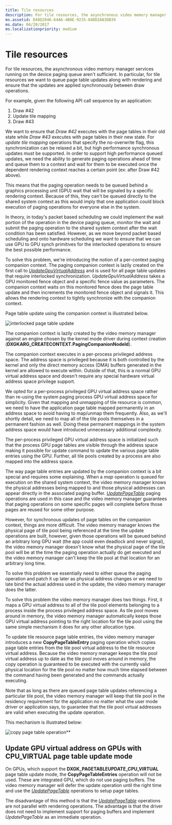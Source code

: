 ```yaml
---
title: Tile resources
description: For tile resources, the asynchronous video memory manager services running on the device paging queue aren't sufficient.
ms.assetid: D48D2046-64A6-4B0E-9235-84DD2A83DB39
ms.date: 04/20/2017
ms.localizationpriority: medium
---
```


# Tile resources


For tile resources, the asynchronous video memory manager services running on the device paging queue aren't sufficient. In particular, for tile resources we want to queue page table updates along with rendering and ensure that the updates are applied synchronously between draw operations.

For example, given the following API call sequence by an application:

1.  Draw \#42
2.  Update tile mapping
3.  Draw \#43

We want to ensure that *Draw \#42* executes with the page tables in their old state while *Draw \#43* executes with page tables in their new state. For *update tile mapping* operations that specify the no-overwrite flag, this synchronization can be relaxed a bit, but high performance synchronous updates must be supported.
In order to support high performance queued updates, we need the ability to generate paging operations ahead of time and queue them to a context and wait for them to be executed once the dependent rendering context reaches a certain point (ex: after Draw \#42 above).

This means that the paging operation needs to be queued behind a graphics processing unit (GPU) wait that will be signaled by a specific rendering context. Because of this, they can't be queued directly to the shared system context as this would imply that one application could block execution of paging operations for everyone else in the system.

In theory, in today's packet based scheduling we could implement the wait portion of the operation in the device paging queue, monitor the wait and submit the paging operation to the shared system context after the wait condition has been satisfied. However, as we move beyond packet based scheduling and onto hardware scheduling we want to ensure that we can use GPU to GPU synch primitives for the interlocked operations to ensure the best possible performance.

To solve this problem, we're introducing the notion of a per-context paging companion context. The paging companion context is lazily created on the first call to [*UpdateGpuVirtualAddress*](https://docs.microsoft.com/windows-hardware/drivers/ddi/d3dumddi/nc-d3dumddi-pfnd3dddi_updategpuvirtualaddresscb) and is used for all page table updates that require interlocked synchronization. *UpdateGpuVirtualAddress* takes a GPU monitored fence object and a specific fence value as parameters. The companion context waits on this monitored fence does the page table update and then increments the monitored fence object and signals it. This allows the rendering context to tightly synchronize with the companion context.

Page table update using the companion context is illustrated below.

![interlocked page table update](images/tile-resources.1.png)

The companion context is lazily created by the video memory manager against an engine chosen by the kernel mode driver during context creation (**DXGKARG\_CREATECONTEXT.PagingCompanionNodeId**).

The companion context executes in a per-process privileged address space. The address space is privileged because it is both controlled by the kernel and only the direct memory access (DMA) buffers generated in the kernel are allowed to execute within. Outside of that, this is a normal GPU virtual address space and doesn't require any special hardware virtual address space privilege support.

We opted for a per-process privileged GPU virtual address space rather than re-using the system paging process GPU virtual address space for simplicity. Given that mapping and unmapping of tile resource is common, we need to have the application page table mapped permanently in an address space to avoid having to map/unmap them frequently. Also, as we'll shortly detail, we need to map all of the tile pools themselves in a permanent fashion as well. Doing these permanent mappings in the system address space would have introduced unnecessary additional complexity.

The per-process privileged GPU virtual address space is initialized such that the process GPU page tables are visible through the address space making it possible for update command to update the various page table entries using the GPU. Further, all tile pools created by a process are also mapped into the address space.

The way page table entries are updated by the companion context is a bit special and requires some explaining. When a *map* operation is queued for execution on the shared system context, the video memory manager knows the physical addresses being mapped to and those physical addresses can appear directly in the associated paging buffer. [*UpdatePageTable*](https://docs.microsoft.com/windows-hardware/drivers/display/dxgkddiupdatepagetable) paging operations are used in this case and the video memory manager guarantees that paging operations on some specific pages will complete before those pages are reused for some other purpose.

However, for synchronous updates of page tables on the companion context, things are more difficult. The video memory manager knows the physical page of tile pool being referenced at the time the update operations are built, however, given those operations will be queued behind an arbitrary long GPU wait (the app could even deadlock and never signal), the video memory manager doesn't know what the physical page of the tile pool will be at the time the paging operation actually do get executed and the video memory manager can't keep the tile pool at that location for an arbitrary long time.

To solve this problem we essentially need to either queue the paging operation and patch it up later as physical address changes or we need to late bind the actual address used in the update, the video memory manager does the latter.

To solve this problem the video memory manager does two things. First, it maps a GPU virtual address to all of the tile pool elements belonging to a process inside the process privileged address space. As tile pool moves around in memory, the video memory manager automatically keeps those GPU virtual address pointing to the right location for the tile pool using the same simple mechanism it does for any other allocation type.

To update tile resource page table entries, the video memory manager introduces a new **CopyPageTableEntry** paging operation which copies page table entries from the tile pool virtual address to the tile resource virtual address. Because the video memory manager keeps the tile pool virtual address up to date as the tile pool moves around in memory, the copy operation is guaranteed to be executed with the currently valid physical location for the tile pool no matter how much time elapsed between the command having been generated and the commands actually executing.

Note that as long as there are queued page table updates referencing a particular tile pool, the video memory manager will keep that tile pool in the residency requirement for the application no matter what the user mode driver or application says, to guarantee that the tile pool virtual addresses are valid when executing the update operation.

This mechanism is illustrated below:

![copy page table operation](images/tile-resources.2.png)**

## <span id="_Update_GPU_virtual_address_on_GPUs_with_CPU_VIRTUAL_page_table_update_mode"></span><span id="_update_gpu_virtual_address_on_gpus_with_cpu_virtual_page_table_update_mode"></span><span id="_UPDATE_GPU_VIRTUAL_ADDRESS_ON_GPUS_WITH_CPU_VIRTUAL_PAGE_TABLE_UPDATE_MODE"></span> Update GPU virtual address on GPUs with CPU\_VIRTUAL page table update mode


On GPUs, which support the **DXGK\_PAGETABLEUPDATE\_CPU\_VIRTUAL** page table update mode, the **CopyPageTableEntries** operation will not be used. These are integrated GPU, which do not use paging buffers. The video memory manager will defer the update operation until the right time and use the [*UpdatePageTable*](https://docs.microsoft.com/windows-hardware/drivers/display/dxgkddiupdatepagetable) operations to setup page tables.

The disadvantage of this method is that the [*UpdatePageTable*](https://docs.microsoft.com/windows-hardware/drivers/display/dxgkddiupdatepagetable) operations are not parallel with rendering operations. The advantage is that the driver does not need to implement support for paging buffers and implement *UpdatePageTable* as an immediate operation.

 

 





